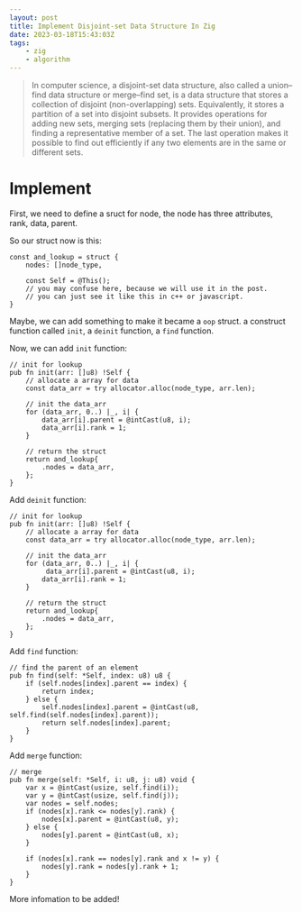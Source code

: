 ```yaml
---
layout: post
title: Implement Disjoint-set Data Structure In Zig
date: 2023-03-18T15:43:03Z
tags:
    - zig
    - algorithm
---
```


> In computer science, a disjoint-set data structure, also called a union–find data structure or merge–find set, is a data structure that stores a collection of disjoint (non-overlapping) sets. Equivalently, it stores a partition of a set into disjoint subsets. It provides operations for adding new sets, merging sets (replacing them by their union), and finding a representative member of a set. The last operation makes it possible to find out efficiently if any two elements are in the same or different sets.

<!--more-->

# Implement

First, we need to define a sruct for node, the node has three attributes, rank, data, parent.

So our struct now is this:

```zig
const and_lookup = struct {
    nodes: []node_type,

    const Self = @This();
    // you may confuse here, because we will use it in the post.
    // you can just see it like this in c++ or javascript.
}
```

Maybe, we can add something to make it became a `oop` struct. a construct function called `init`, a `deinit` function, a `find` function.

Now, we can add `init` function:

```zig
// init for lookup
pub fn init(arr: []u8) !Self {
    // allocate a array for data
    const data_arr = try allocator.alloc(node_type, arr.len);

    // init the data_arr
    for (data_arr, 0..) |_, i| {
        data_arr[i].parent = @intCast(u8, i);
        data_arr[i].rank = 1;
    }

    // return the struct
    return and_lookup{
        .nodes = data_arr,
    };
}
```

Add `deinit` function:

```zig
// init for lookup
pub fn init(arr: []u8) !Self {
    // allocate a array for data
    const data_arr = try allocator.alloc(node_type, arr.len);

    // init the data_arr
    for (data_arr, 0..) |_, i| {
         data_arr[i].parent = @intCast(u8, i);
        data_arr[i].rank = 1;
    }

    // return the struct
    return and_lookup{
        .nodes = data_arr,
    };
}
```

Add `find` function:

```zig
// find the parent of an element
pub fn find(self: *Self, index: u8) u8 {
    if (self.nodes[index].parent == index) {
        return index;
    } else {
        self.nodes[index].parent = @intCast(u8, self.find(self.nodes[index].parent));
        return self.nodes[index].parent;
    }
}
```

Add `merge` function:

```zig
// merge
pub fn merge(self: *Self, i: u8, j: u8) void {
    var x = @intCast(usize, self.find(i));
    var y = @intCast(usize, self.find(j));
    var nodes = self.nodes;
    if (nodes[x].rank <= nodes[y].rank) {
        nodes[x].parent = @intCast(u8, y);
    } else {
        nodes[y].parent = @intCast(u8, x);
    }

    if (nodes[x].rank == nodes[y].rank and x != y) {
        nodes[y].rank = nodes[y].rank + 1;
    }
}
```

More infomation to be added!
